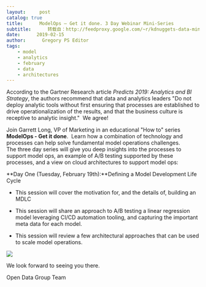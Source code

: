 ```yaml
---
layout:     post
catalog: true
title:      ModelOps – Get it done. 3 Day Webinar Mini-Series
subtitle:      转载自：http://feedproxy.google.com/~r/kdnuggets-data-mining-analytics/~3/V62HzVHiPwI/opendatagroup-modelops-webinar-series.html
date:      2019-02-15
author:      Gregory PS Editor
tags:
    - model
    - analytics
    - february
    - data
    - architectures
---
```


According to the Gartner Research article *Predicts 2019: Analytics and BI Strategy*, the authors recommend that data and analytics leaders "Do not deploy analytic tools without first ensuring that processes are established to drive operationalization of the results, and that the business culture is receptive to analytic insight."  We agree!

Join Garrett Long, VP of Marketing in an educational "How to" series **ModelOps - Get it done**.  Learn how a combination of technology and processes can help solve fundamental model operations challenges. The three day series will give you deep insights into the processes to support model ops, an example of A/B testing supported by these processes, and a view on cloud architectures to support model ops:

**Day One (Tuesday, February 19th):**Defining a Model Development Life Cycle

- This session will cover the motivation for, and the details of, building an MDLC


- This session will share an approach to A/B testing a linear regression model leveraging CI/CD automation tooling, and capturing the important meta data for each model.


- This session will review a few architectural approaches that can be used to scale model operations.




![](https://cta-image-cms2.hubspot.com/ctas/v2/public/cs/il/?pg=f82734e4-f603-4bfa-81e4-9ca15b49f874&pid=2909333&ecid=&hseid=&hsic=false)



We look forward to seeing you there.

Open Data Group Team
